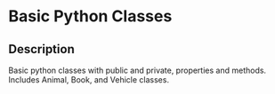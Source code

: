 # Basic Python Classes

## Description

Basic python classes with public and private, properties and methods. Includes Animal, Book, and Vehicle classes.
